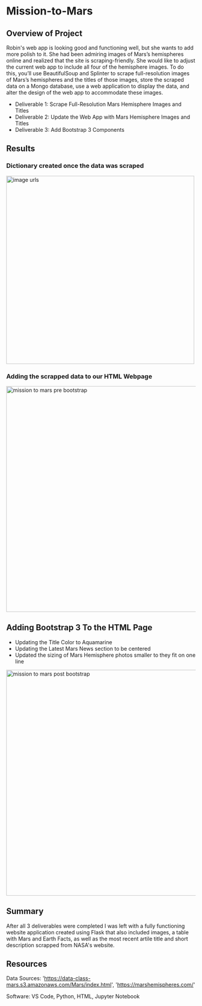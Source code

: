 # Mission-to-Mars
## Overview of Project
Robin's web app is looking good and functioning well, but she wants to add more polish to it. She had been admiring images of Mars’s hemispheres online and realized that the site is scraping-friendly. She would like to adjust the current web app to include all four of the hemisphere images. To do this, you’ll use BeautifulSoup and Splinter to scrape full-resolution images of Mars’s hemispheres and the titles of those images, store the scraped data on a Mongo database, use a web application to display the data, and alter the design of the web app to accommodate these images.

- Deliverable 1: Scrape Full-Resolution Mars Hemisphere Images and Titles
- Deliverable 2: Update the Web App with Mars Hemisphere Images and Titles
- Deliverable 3: Add Bootstrap 3 Components

## Results

### Dictionary created once the data was scraped
<img width="500" alt="image urls" src="https://user-images.githubusercontent.com/104927745/185809188-24d37c04-1c16-4fa2-9753-1cbdf8173cc3.PNG">

### Adding the scrapped data to our HTML Webpage
<img width="600" alt="mission to mars pre bootstrap" src="https://user-images.githubusercontent.com/104927745/185812071-55a66d31-8167-45fa-8b5b-b36069d08dd9.PNG">

## Adding Bootstrap 3 To the HTML Page
- Updating the Title Color to Aquamarine
- Updating the Latest Mars News section to be centered 
- Updated the sizing of Mars Hemisphere photos smaller to they fit on one line
 
<img width="600" alt="mission to mars post bootstrap" src="https://user-images.githubusercontent.com/104927745/185813159-63a755ea-8ebd-46f8-9dc8-d6f96bced91d.PNG">

## Summary
After all 3 deliverables were completed I was left with a fully functioning website application created using Flask that also included images, a table with Mars and Earth Facts, as well as the most recent artile title and short description scrapped from NASA's website.

## Resources
Data Sources: 'https://data-class-mars.s3.amazonaws.com/Mars/index.html', 'https://marshemispheres.com/'

Software: VS Code, Python, HTML, Jupyter Notebook
